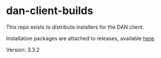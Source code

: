 # dan-client-builds
This repo exists to distribute installers for the DAN client.

Installation packages are attached to releases, available [here](https://github.com/DentalAudioNotes/dan-client-builds/releases).

Version: 3.3.2
